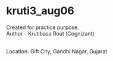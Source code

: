 # kruti3_aug06
Created for practice purpose.
<br>
Author - Krutibasa Rout (Cognizant)

<br>
Location: Gift City, Gandhi Nagar, Gujarat


